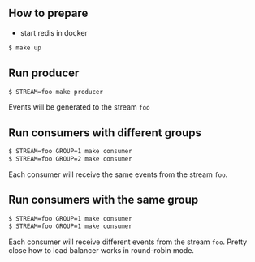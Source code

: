 ## How to prepare

- start redis in docker

```bash
$ make up
```

## Run producer

```bash
$ STREAM=foo make producer
```

Events will be generated to the stream `foo`

## Run consumers with different groups

```bash
$ STREAM=foo GROUP=1 make consumer
$ STREAM=foo GROUP=2 make consumer
```

Each consumer will receive the same events from the stream `foo`.

## Run consumers with the same group

```bash
$ STREAM=foo GROUP=1 make consumer
$ STREAM=foo GROUP=1 make consumer
```
Each consumer will receive different events from the stream `foo`. 
Pretty close how to load balancer works in round-robin mode.